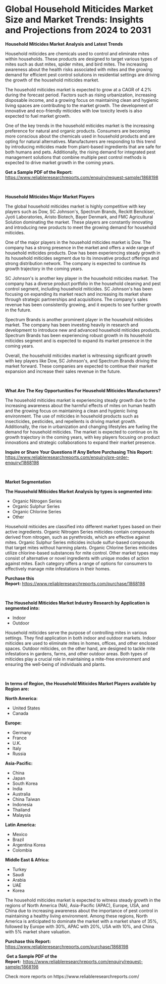 <p><h1>Global Household Miticides Market Size and Market Trends: Insights and Projections from 2024 to 2031</h1></p><p><strong>Household Miticides Market Analysis and Latest Trends</strong></p>
<p><p>Household miticides are chemicals used to control and eliminate mites within households. These products are designed to target various types of mites such as dust mites, spider mites, and bird mites. The increasing awareness about the health risks associated with mites and the growing demand for efficient pest control solutions in residential settings are driving the growth of the household miticides market.</p><p>The household miticides market is expected to grow at a CAGR of 4.2% during the forecast period. Factors such as rising urbanization, increasing disposable income, and a growing focus on maintaining clean and hygienic living spaces are contributing to the market growth. The development of innovative and eco-friendly miticides with low toxicity levels is also expected to fuel market growth.</p><p>One of the key trends in the household miticides market is the increasing preference for natural and organic products. Consumers are becoming more conscious about the chemicals used in household products and are opting for natural alternatives. Manufacturers are responding to this trend by introducing miticides made from plant-based ingredients that are safe for both humans and pets. Additionally, the rising demand for integrated pest management solutions that combine multiple pest control methods is expected to drive market growth in the coming years.</p></p>
<p><strong>Get a Sample PDF of the Report:&nbsp;</strong> <a href="https://www.reliableresearchreports.com/enquiry/request-sample/1868198">https://www.reliableresearchreports.com/enquiry/request-sample/1868198</a></p>
<p>&nbsp;</p>
<p><strong>Household Miticides Major Market Players</strong></p>
<p><p>The global household miticides market is highly competitive with key players such as Dow, SC Johnson's, Spectrum Brands, Reckitt Benckiser, Jyoti Laboratories, Aristo Biotech, Bayer Denmark, and FMC Agricultural Solution dominating the market. These players are constantly innovating and introducing new products to meet the growing demand for household miticides.</p><p>One of the major players in the household miticides market is Dow. The company has a strong presence in the market and offers a wide range of household miticides products. Dow has been experiencing steady growth in its household miticides segment due to its innovative product offerings and strong distribution network. The company is expected to continue its growth trajectory in the coming years.</p><p>SC Johnson's is another key player in the household miticides market. The company has a diverse product portfolio in the household cleaning and pest control segment, including household miticides. SC Johnson's has been focusing on expanding its market reach and increasing its market share through strategic partnerships and acquisitions. The company's sales revenue has been consistently growing, and it expects to see further growth in the future.</p><p>Spectrum Brands is another prominent player in the household miticides market. The company has been investing heavily in research and development to introduce new and advanced household miticides products. Spectrum Brands has been experiencing robust growth in its household miticides segment and is expected to expand its market presence in the coming years.</p><p>Overall, the household miticides market is witnessing significant growth with key players like Dow, SC Johnson's, and Spectrum Brands driving the market forward. These companies are expected to continue their market expansion and increase their sales revenue in the future.</p></p>
<p>&nbsp;</p>
<p><strong>What Are The Key Opportunities For Household Miticides Manufacturers?</strong></p>
<p><p>The household miticides market is experiencing steady growth due to the increasing awareness about the harmful effects of mites on human health and the growing focus on maintaining a clean and hygienic living environment. The use of miticides in household products such as insecticides, pesticides, and repellents is driving market growth. Additionally, the rise in urbanization and changing lifestyles are fueling the demand for household miticides. The market is expected to continue on its growth trajectory in the coming years, with key players focusing on product innovations and strategic collaborations to expand their market presence.</p></p>
<p><strong>Inquire or Share Your Questions If Any Before Purchasing This Report:</strong> <a href="https://www.reliableresearchreports.com/enquiry/pre-order-enquiry/1868198">https://www.reliableresearchreports.com/enquiry/pre-order-enquiry/1868198</a></p>
<p>&nbsp;</p>
<p><strong>Market Segmentation</strong></p>
<p><strong>The Household Miticides Market Analysis by types is segmented into:</strong></p>
<p><ul><li>Organic Nitrogen Series</li><li>Organic Sulphur Series</li><li>Organic Chlorine Series</li><li>Other</li></ul></p>
<p><p>Household miticides are classified into different market types based on their active ingredients. Organic Nitrogen Series miticides contain compounds derived from nitrogen, such as pyrethroids, which are effective against mites. Organic Sulphur Series miticides include sulfur-based compounds that target mites without harming plants. Organic Chlorine Series miticides utilize chlorine-based substances for mite control. Other market types may consist of alternative or novel ingredients with unique modes of action against mites. Each category offers a range of options for consumers to effectively manage mite infestations in their homes.</p></p>
<p><strong>Purchase this Report:&nbsp;</strong><a href="https://www.reliableresearchreports.com/purchase/1868198">https://www.reliableresearchreports.com/purchase/1868198</a></p>
<p>&nbsp;</p>
<p><strong>The Household Miticides Market Industry Research by Application is segmented into:</strong></p>
<p><ul><li>Indoor</li><li>Outdoor</li></ul></p>
<p><p>Household miticides serve the purpose of controlling mites in various settings. They find application in both indoor and outdoor markets. Indoor miticides are used to eliminate mites in homes, offices, and other enclosed spaces. Outdoor miticides, on the other hand, are designed to tackle mite infestations in gardens, farms, and other outdoor areas. Both types of miticides play a crucial role in maintaining a mite-free environment and ensuring the well-being of individuals and plants.</p></p>
<p>&nbsp;</p>
<p><strong>In terms of Region, the Household Miticides Market Players available by Region are:</strong></p>
<p>
    <p> <strong> North America: </strong>
        <ul>
            <li>United States</li>
            <li>Canada</li>
        </ul>
        </p> 
    <p> <strong> Europe: </strong>
        <ul>
            <li>Germany</li>
            <li>France</li>
            <li>U.K.</li>
            <li>Italy</li>
            <li>Russia</li>
        </ul>
        </p> 
    <p> <strong> Asia-Pacific: </strong>
        <ul>
            <li>China</li>
            <li>Japan</li>
            <li>South Korea</li>
            <li>India</li>
            <li>Australia</li>
            <li>China Taiwan</li>
            <li>Indonesia</li>
            <li>Thailand</li>
            <li>Malaysia</li>
        </ul>
        </p> 
    <p> <strong> Latin America: </strong>
        <ul>
            <li>Mexico</li>
            <li>Brazil</li>
            <li>Argentina Korea</li>
            <li>Colombia</li>
        </ul>
        </p> 
    <p> <strong> Middle East & Africa: </strong>
        <ul>
            <li>Turkey</li>
            <li>Saudi</li>
            <li>Arabia</li>
            <li>UAE</li>
            <li>Korea</li>
        </ul>
    </p>
    </p>
<p><p>The household miticides market is expected to witness steady growth in the regions of North America (NA), Asia-Pacific (APAC), Europe, USA, and China due to increasing awareness about the importance of pest control in maintaining a healthy living environment. Among these regions, North America is anticipated to dominate the market with a market share of 35%, followed by Europe with 30%, APAC with 20%, USA with 10%, and China with 5% market share valuation.</p></p>
<p><strong>Purchase this Report: </strong><a href="https://www.reliableresearchreports.com/purchase/1868198">https://www.reliableresearchreports.com/purchase/1868198</a></p>
<p>&nbsp;<strong>Get a Sample PDF of the Report:&nbsp;&nbsp;</strong><a href="https://www.reliableresearchreports.com/enquiry/request-sample/1868198">https://www.reliableresearchreports.com/enquiry/request-sample/1868198</a></p>
<p><strong></strong></p>
<p>Check more reports on https://www.reliableresearchreports.com/</p>